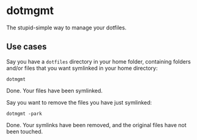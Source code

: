 # dotmgmt

The stupid-simple way to manage your dotfiles.

## Use cases

Say you have a `dotfiles` directory in your home folder, containing folders and/or files that you want symlinked
in your home directory:

```
dotmgmt
```

Done. Your files have been symlinked.

Say you want to remove the files you have just symlinked:

```
dotmgmt -park
```

Done. Your symlinks have been removed, and the original files have not been touched.

